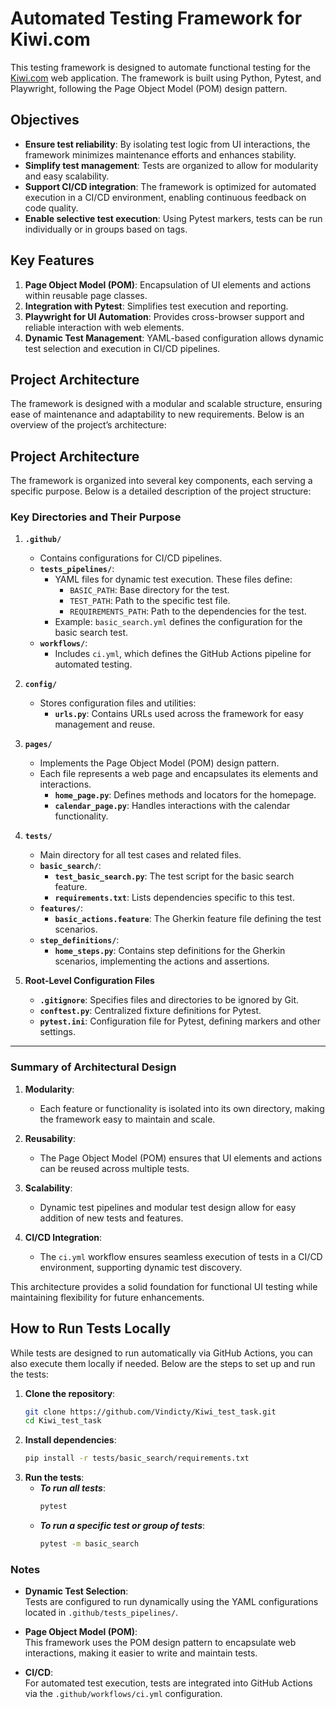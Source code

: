 # Automated Testing Framework for Kiwi.com

This testing framework is designed to automate functional testing for the [Kiwi.com](https://www.kiwi.com/en/) web application. The framework is built using Python, Pytest, and Playwright, following the Page Object Model (POM) design pattern.

## Objectives
- **Ensure test reliability**: By isolating test logic from UI interactions, the framework minimizes maintenance efforts and enhances stability.
- **Simplify test management**: Tests are organized to allow for modularity and easy scalability.
- **Support CI/CD integration**: The framework is optimized for automated execution in a CI/CD environment, enabling continuous feedback on code quality.
- **Enable selective test execution**: Using Pytest markers, tests can be run individually or in groups based on tags.

## Key Features
1. **Page Object Model (POM)**: Encapsulation of UI elements and actions within reusable page classes.
2. **Integration with Pytest**: Simplifies test execution and reporting.
3. **Playwright for UI Automation**: Provides cross-browser support and reliable interaction with web elements.
4. **Dynamic Test Management**: YAML-based configuration allows dynamic test selection and execution in CI/CD pipelines.

## Project Architecture

The framework is designed with a modular and scalable structure, ensuring ease of maintenance and adaptability to new requirements. Below is an overview of the project’s architecture:
## Project Architecture

The framework is organized into several key components, each serving a specific purpose. Below is a detailed description of the project structure:

### Key Directories and Their Purpose

1. **`.github/`**
   - Contains configurations for CI/CD pipelines.
   - **`tests_pipelines/`**: 
     - YAML files for dynamic test execution. These files define:
       - `BASIC_PATH`: Base directory for the test.
       - `TEST_PATH`: Path to the specific test file.
       - `REQUIREMENTS_PATH`: Path to the dependencies for the test.
     - Example: `basic_search.yml` defines the configuration for the basic search test.
   - **`workflows/`**:
     - Includes `ci.yml`, which defines the GitHub Actions pipeline for automated testing.

2. **`config/`**
   - Stores configuration files and utilities:
     - **`urls.py`**: Contains URLs used across the framework for easy management and reuse.

3. **`pages/`**
   - Implements the Page Object Model (POM) design pattern.
   - Each file represents a web page and encapsulates its elements and interactions.
     - **`home_page.py`**: Defines methods and locators for the homepage.
     - **`calendar_page.py`**: Handles interactions with the calendar functionality.

4. **`tests/`**
   - Main directory for all test cases and related files.
   - **`basic_search/`**:
     - **`test_basic_search.py`**: The test script for the basic search feature.
     - **`requirements.txt`**: Lists dependencies specific to this test.
   - **`features/`**:
     - **`basic_actions.feature`**: The Gherkin feature file defining the test scenarios.
   - **`step_definitions/`**:
     - **`home_steps.py`**: Contains step definitions for the Gherkin scenarios, implementing the actions and assertions.

5. **Root-Level Configuration Files**
   - **`.gitignore`**: Specifies files and directories to be ignored by Git.
   - **`conftest.py`**: Centralized fixture definitions for Pytest.
   - **`pytest.ini`**: Configuration file for Pytest, defining markers and other settings.

---

### Summary of Architectural Design
1. **Modularity**:
   - Each feature or functionality is isolated into its own directory, making the framework easy to maintain and scale.

2. **Reusability**:
   - The Page Object Model (POM) ensures that UI elements and actions can be reused across multiple tests.

3. **Scalability**:
   - Dynamic test pipelines and modular test design allow for easy addition of new tests and features.

4. **CI/CD Integration**:
   - The `ci.yml` workflow ensures seamless execution of tests in a CI/CD environment, supporting dynamic test discovery.

This architecture provides a solid foundation for functional UI testing while maintaining flexibility for future enhancements.

## How to Run Tests Locally

While tests are designed to run automatically via GitHub Actions, you can also execute them locally if needed. Below are the steps to set up and run the tests:

1. **Clone the repository**:
   ```bash
   git clone https://github.com/Vindicty/Kiwi_test_task.git
   cd Kiwi_test_task

2. **Install dependencies**:
    ```bash
    pip install -r tests/basic_search/requirements.txt

3. **Run the tests**:
   - ***To run all tests***:
     ```bash
     pytest
     ```
   - ***To run a specific test or group of tests***:
     ```bash
     pytest -m basic_search
     ```
     
### Notes

- **Dynamic Test Selection**:  
  Tests are configured to run dynamically using the YAML configurations located in `.github/tests_pipelines/`.

- **Page Object Model (POM)**:  
  This framework uses the POM design pattern to encapsulate web interactions, making it easier to write and maintain tests.

- **CI/CD**:  
  For automated test execution, tests are integrated into GitHub Actions via the `.github/workflows/ci.yml` configuration.


